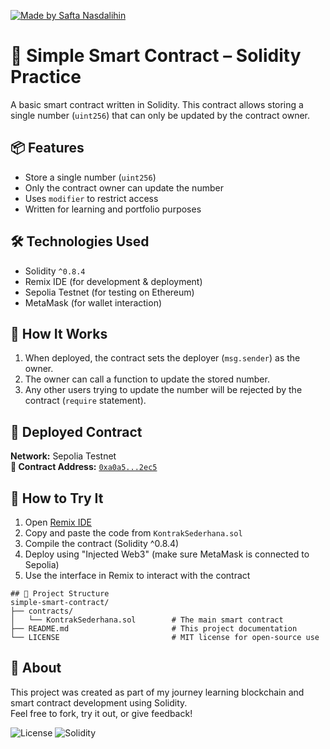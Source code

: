 [![Made by Safta Nasdalihin](https://img.shields.io/badge/Made%20by-Safta_Nasdalihin-blue)](https://github.com/nasdthestudent)

# 🧮 Simple Smart Contract – Solidity Practice

A basic smart contract written in Solidity. This contract allows storing a single number (`uint256`) that can only be updated by the contract owner.


## 📦 Features

- Store a single number (`uint256`)
- Only the contract owner can update the number
- Uses `modifier` to restrict access
- Written for learning and portfolio purposes


## 🛠️ Technologies Used

- Solidity `^0.8.4`
- Remix IDE (for development & deployment)
- Sepolia Testnet (for testing on Ethereum)
- MetaMask (for wallet interaction)


## 🚀 How It Works

1. When deployed, the contract sets the deployer (`msg.sender`) as the owner.
2. The owner can call a function to update the stored number.
3. Any other users trying to update the number will be rejected by the contract (`require` statement).


## 🔗 Deployed Contract

**Network:** Sepolia Testnet  
**📜 Contract Address:** [`0xa0a5...2ec5`](https://sepolia.etherscan.io/address/0x0A5A5ecEECC9E5edD56E91675847d871F4BA2ec5#code)


## 🧪 How to Try It

1. Open [Remix IDE](https://remix.ethereum.org/)
2. Copy and paste the code from `KontrakSederhana.sol`
3. Compile the contract (Solidity ^0.8.4)
4. Deploy using "Injected Web3" (make sure MetaMask is connected to Sepolia)
5. Use the interface in Remix to interact with the contract

```
## 📁 Project Structure
simple-smart-contract/
├── contracts/
│   └── KontrakSederhana.sol        # The main smart contract
├── README.md                       # This project documentation
└── LICENSE                         # MIT license for open-source use
```

## 🙋 About

This project was created as part of my journey learning blockchain and smart contract development using Solidity.  
Feel free to fork, try it out, or give feedback!

![License](https://img.shields.io/badge/license-MIT-green)
![Solidity](https://img.shields.io/badge/Solidity-0.8.4-blue)
